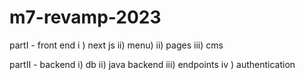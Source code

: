 # m7-revamp-2023

partI - front end
i ) next js
ii) menu)
ii) pages
iii) cms


partII - backend
i) db
ii) java backend
iii) endpoints
iv ) authentication